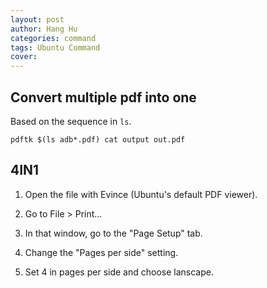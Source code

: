 ```yaml
---
layout: post
author: Hang Hu
categories: command
tags: Ubuntu Command 
cover: 
---
```


## Convert multiple pdf into one

Based on the sequence in `ls`.

```
pdftk $(ls adb*.pdf) cat output out.pdf
```

## 4IN1

1. Open the file with Evince (Ubuntu's default PDF viewer).

2. Go to File > Print...

3. In that window, go to the "Page Setup" tab.

4. Change the "Pages per side" setting.

5. Set 4 in pages per side and choose lanscape.
